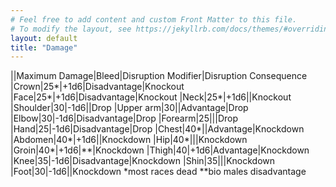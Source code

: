 ```yaml
---
# Feel free to add content and custom Front Matter to this file.
# To modify the layout, see https://jekyllrb.com/docs/themes/#overriding-theme-defaults
layout: default 
title: "Damage"
---
```


||Maximum Damage|Bleed|Disruption Modifier|Disruption Consequence
|Crown|25*|+1d6|Disadvantage|Knockout
|Face|25*|+1d6|Disadvantage|Knockout
|Neck|25*|+1d6||Knockout
|Shoulder|30|-1d6||Drop
|Upper arm|30||Advantage|Drop
|Elbow|30|-1d6|Disadvantage|Drop
|Forearm|25|||Drop
|Hand|25|-1d6|Disadvantage|Drop
|Chest|40*||Advantage|Knockdown
|Abdomen|40*|+1d6||Knockdown
|Hip|40*|||Knockdown
|Groin|40*|+1d6|**|Knockdown
|Thigh|40|+1d6|Advantage|Knockdown
|Knee|35|-1d6|Disadvantage|Knockdown
|Shin|35|||Knockdown
|Foot|30|-1d6||Knockdown
*most races dead        **bio males disadvantage
